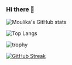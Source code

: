 ### Hi there 👋

<!--
**moulika-nagulavancha/moulika-nagulavancha** is a ✨ _special_ ✨ repository because its `README.md` (this file) appears on your GitHub profile.

Here are some ideas to get you started:

- 🔭 I’m currently working on ...
- 🌱 I’m currently learning ...
- 👯 I’m looking to collaborate on ...
- 🤔 I’m looking for help with ...
- 💬 Ask me about ...
- 📫 How to reach me: ...
- 😄 Pronouns: ...
- ⚡ Fun fact: ...
-->
![Moulika's GitHub stats](https://github-readme-stats.vercel.app/api?username=moulika-nagulavancha)

![Top Langs](https://github-readme-stats.vercel.app/api/top-langs/?username=moulika-nagulavancha&hide_progress=false)

![trophy](https://github-profile-trophy.vercel.app/?username=moulika-nagulavancha&theme=onedark)

[![GitHub Streak](https://github-readme-streak-stats.herokuapp.com/?user=moulika-nagulavancha)](https://git.io/streak-stats)

